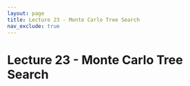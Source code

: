 ```yaml
---
layout: page
title: Lecture 23 - Monte Carlo Tree Search
nav_exclude: true
---
```


# Lecture 23 - Monte Carlo Tree Search
  
